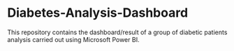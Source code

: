 # Diabetes-Analysis-Dashboard
This repository contains the dashboard/result of a group of diabetic patients analysis carried out using Microsoft Power BI.
